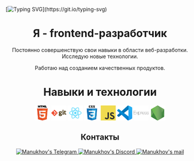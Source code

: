 [![Typing SVG](https://readme-typing-svg.herokuapp.com?font=Old+Standard+TT&size=50&pause=1000&color=0AAE6B&center=true&vCenter=true&width=800&height=70&lines=Hi+there!;Welcome+to+my+GitHub+profile!)](https://git.io/typing-svg)

<h1 align="center">Я - frontend-разработчик</h1>
<div align="center">
<p>Постоянно совершенствую свои навыки в области веб-разработки.
Исследую новые технологии.</p>
<p>Работаю над созданием качественных продуктов.</p>
</div>
<h1 align="center">Навыки и технологии</h1>
<p align="center">
<code><img height="40" src="https://raw.githubusercontent.com/github/explore/80688e429a7d4ef2fca1e82350fe8e3517d3494d/topics/html/html.png" alt="HTML"></code>
<code><img height="40" src="https://raw.githubusercontent.com/github/explore/80688e429a7d4ef2fca1e82350fe8e3517d3494d/topics/git/git.png" alt="git"></code>
<code><img height="40" src="https://raw.githubusercontent.com/github/explore/80688e429a7d4ef2fca1e82350fe8e3517d3494d/topics/react/react.png" alt="react"></code>
<code><img height="40" src="https://raw.githubusercontent.com/github/explore/80688e429a7d4ef2fca1e82350fe8e3517d3494d/topics/css/css.png" alt="CSS"></code>
<code><img height="40" src="https://raw.githubusercontent.com/github/explore/80688e429a7d4ef2fca1e82350fe8e3517d3494d/topics/javascript/javascript.png" alt="Javascript"></code>
<code><img height="40" src="https://raw.githubusercontent.com/github/explore/80688e429a7d4ef2fca1e82350fe8e3517d3494d/topics/visual-studio-code/visual-studio-code.png" alt="VS Code"></code>
<code><img height="40" src="https://raw.githubusercontent.com/github/explore/80688e429a7d4ef2fca1e82350fe8e3517d3494d/topics/express/express.png" alt="express"></code>
<code><img height="40" src="https://raw.githubusercontent.com/github/explore/80688e429a7d4ef2fca1e82350fe8e3517d3494d/topics/nodejs/nodejs.png" alt="nodejs"></code>
</p>

<h2 align="center">Контакты</h1>
<div align="center">
<a href="https://t.me/Manukhov">
  <img alt="Manukhov's Telegram" width="40px" src="https://www.svgrepo.com/show/354443/telegram.svg"/>
</a>
<a href="https://discordapp.com/users/353989085163028481">
  <img alt="Manukhov's Discord" width="40px" src="https://raw.githubusercontent.com/peterthehan/peterthehan/master/assets/discord.svg" />
</a>
<a href="mailto:m_igor97@mail.com">
  <img alt="Manukhov's mail" width="40px" src="https://www.svgrepo.com/show/349443/mail.svg" />
</a>
</div>
